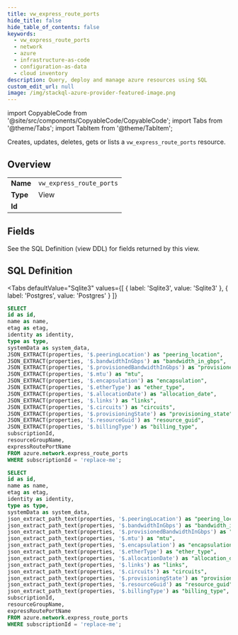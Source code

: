 ```yaml
--- 
title: vw_express_route_ports
hide_title: false
hide_table_of_contents: false
keywords:
  - vw_express_route_ports
  - network
  - azure
  - infrastructure-as-code
  - configuration-as-data
  - cloud inventory
description: Query, deploy and manage azure resources using SQL
custom_edit_url: null
image: /img/stackql-azure-provider-featured-image.png
---
```


import CopyableCode from '@site/src/components/CopyableCode/CopyableCode';
import Tabs from '@theme/Tabs';
import TabItem from '@theme/TabItem';

Creates, updates, deletes, gets or lists a <code>vw_express_route_ports</code> resource.

## Overview
<table><tbody>
<tr><td><b>Name</b></td><td><code>vw_express_route_ports</code></td></tr>
<tr><td><b>Type</b></td><td>View</td></tr>
<tr><td><b>Id</b></td><td><CopyableCode code="azure.network.vw_express_route_ports" /></td></tr>
</tbody></table>

## Fields

See the SQL Definition (view DDL) for fields returned by this view.

## SQL Definition

<Tabs
defaultValue="Sqlite3"
values={[
{ label: 'Sqlite3', value: 'Sqlite3' },
{ label: 'Postgres', value: 'Postgres' }
]}
>
<TabItem value="Sqlite3">

```sql
SELECT
id as id,
name as name,
etag as etag,
identity as identity,
type as type,
systemData as system_data,
JSON_EXTRACT(properties, '$.peeringLocation') as "peering_location",
JSON_EXTRACT(properties, '$.bandwidthInGbps') as "bandwidth_in_gbps",
JSON_EXTRACT(properties, '$.provisionedBandwidthInGbps') as "provisioned_bandwidth_in_gbps",
JSON_EXTRACT(properties, '$.mtu') as "mtu",
JSON_EXTRACT(properties, '$.encapsulation') as "encapsulation",
JSON_EXTRACT(properties, '$.etherType') as "ether_type",
JSON_EXTRACT(properties, '$.allocationDate') as "allocation_date",
JSON_EXTRACT(properties, '$.links') as "links",
JSON_EXTRACT(properties, '$.circuits') as "circuits",
JSON_EXTRACT(properties, '$.provisioningState') as "provisioning_state",
JSON_EXTRACT(properties, '$.resourceGuid') as "resource_guid",
JSON_EXTRACT(properties, '$.billingType') as "billing_type",
subscriptionId,
resourceGroupName,
expressRoutePortName
FROM azure.network.express_route_ports
WHERE subscriptionId = 'replace-me';
```

</TabItem>
<TabItem value="Postgres">

```sql
SELECT
id as id,
name as name,
etag as etag,
identity as identity,
type as type,
systemData as system_data,
json_extract_path_text(properties, '$.peeringLocation') as "peering_location",
json_extract_path_text(properties, '$.bandwidthInGbps') as "bandwidth_in_gbps",
json_extract_path_text(properties, '$.provisionedBandwidthInGbps') as "provisioned_bandwidth_in_gbps",
json_extract_path_text(properties, '$.mtu') as "mtu",
json_extract_path_text(properties, '$.encapsulation') as "encapsulation",
json_extract_path_text(properties, '$.etherType') as "ether_type",
json_extract_path_text(properties, '$.allocationDate') as "allocation_date",
json_extract_path_text(properties, '$.links') as "links",
json_extract_path_text(properties, '$.circuits') as "circuits",
json_extract_path_text(properties, '$.provisioningState') as "provisioning_state",
json_extract_path_text(properties, '$.resourceGuid') as "resource_guid",
json_extract_path_text(properties, '$.billingType') as "billing_type",
subscriptionId,
resourceGroupName,
expressRoutePortName
FROM azure.network.express_route_ports
WHERE subscriptionId = 'replace-me';
```

</TabItem>
</Tabs>
